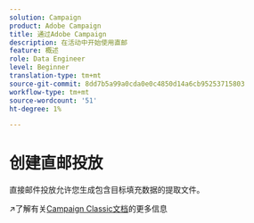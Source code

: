 ```yaml
---
solution: Campaign
product: Adobe Campaign
title: 通过Adobe Campaign
description: 在活动中开始使用直邮
feature: 概述
role: Data Engineer
level: Beginner
translation-type: tm+mt
source-git-commit: 8dd7b5a99a0cda0e0c4850d14a6cb95253715803
workflow-type: tm+mt
source-wordcount: '51'
ht-degree: 1%

---
```


# 创建直邮投放

直接邮件投放允许您生成包含目标填充数据的提取文件。

:arrow_upper_right:了解有关[Campaign Classic文档](https://experienceleague.adobe.com/docs/campaign-classic/using/sending-messages/sending-direct-mail/about-direct-mail-channel.html)的更多信息


